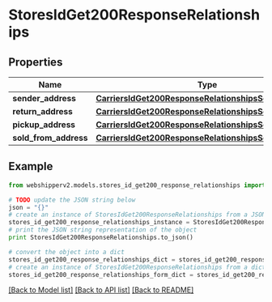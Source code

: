 # StoresIdGet200ResponseRelationships


## Properties
Name | Type | Description | Notes
------------ | ------------- | ------------- | -------------
**sender_address** | [**CarriersIdGet200ResponseRelationshipsSenderAddress**](CarriersIdGet200ResponseRelationshipsSenderAddress.md) |  | [optional] 
**return_address** | [**CarriersIdGet200ResponseRelationshipsSenderAddress**](CarriersIdGet200ResponseRelationshipsSenderAddress.md) |  | [optional] 
**pickup_address** | [**CarriersIdGet200ResponseRelationshipsSenderAddress**](CarriersIdGet200ResponseRelationshipsSenderAddress.md) |  | [optional] 
**sold_from_address** | [**CarriersIdGet200ResponseRelationshipsSenderAddress**](CarriersIdGet200ResponseRelationshipsSenderAddress.md) |  | [optional] 

## Example

```python
from webshipperv2.models.stores_id_get200_response_relationships import StoresIdGet200ResponseRelationships

# TODO update the JSON string below
json = "{}"
# create an instance of StoresIdGet200ResponseRelationships from a JSON string
stores_id_get200_response_relationships_instance = StoresIdGet200ResponseRelationships.from_json(json)
# print the JSON string representation of the object
print StoresIdGet200ResponseRelationships.to_json()

# convert the object into a dict
stores_id_get200_response_relationships_dict = stores_id_get200_response_relationships_instance.to_dict()
# create an instance of StoresIdGet200ResponseRelationships from a dict
stores_id_get200_response_relationships_form_dict = stores_id_get200_response_relationships.from_dict(stores_id_get200_response_relationships_dict)
```
[[Back to Model list]](../README.md#documentation-for-models) [[Back to API list]](../README.md#documentation-for-api-endpoints) [[Back to README]](../README.md)


